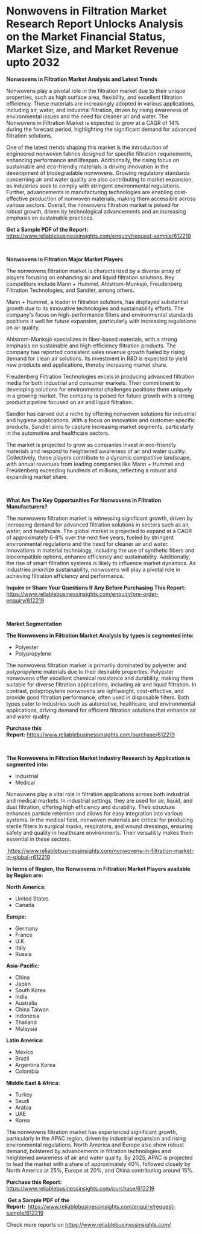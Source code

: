 <p><h1>Nonwovens in Filtration Market Research Report Unlocks Analysis on the Market Financial Status, Market Size, and Market Revenue upto 2032</h1></p><p><strong>Nonwovens in Filtration Market Analysis and Latest Trends</strong></p>
<p><p>Nonwovens play a pivotal role in the filtration market due to their unique properties, such as high surface area, flexibility, and excellent filtration efficiency. These materials are increasingly adopted in various applications, including air, water, and industrial filtration, driven by rising awareness of environmental issues and the need for cleaner air and water. The Nonwovens in Filtration Market is expected to grow at a CAGR of 14% during the forecast period, highlighting the significant demand for advanced filtration solutions.</p><p>One of the latest trends shaping this market is the introduction of engineered nonwoven fabrics designed for specific filtration requirements, enhancing performance and lifespan. Additionally, the rising focus on sustainable and eco-friendly materials is driving innovation in the development of biodegradable nonwovens. Growing regulatory standards concerning air and water quality are also contributing to market expansion, as industries seek to comply with stringent environmental regulations. Further, advancements in manufacturing technologies are enabling cost-effective production of nonwoven materials, making them accessible across various sectors. Overall, the nonwovens filtration market is poised for robust growth, driven by technological advancements and an increasing emphasis on sustainable practices.</p></p>
<p><strong>Get a Sample PDF of the Report:&nbsp;</strong> <a href="https://www.reliablebusinessinsights.com/enquiry/request-sample/612219?utm_campaign=3128&utm_medium=2&utm_source=Github&utm_content=ia&utm_term=23032025&utm_id=nonwovens-in-filtration">https://www.reliablebusinessinsights.com/enquiry/request-sample/612219</a></p>
<p>&nbsp;</p>
<p><strong>Nonwovens in Filtration Major Market Players</strong></p>
<p><p>The nonwovens filtration market is characterized by a diverse array of players focusing on enhancing air and liquid filtration solutions. Key competitors include Mann + Hummel, Ahlstrom-Munksjö, Freudenberg Filtration Technologies, and Sandler, among others. </p><p>Mann + Hummel, a leader in filtration solutions, has displayed substantial growth due to its innovative technologies and sustainability efforts. The company's focus on high-performance filters and environmental standards positions it well for future expansion, particularly with increasing regulations on air quality.</p><p>Ahlstrom-Munksjö specializes in fiber-based materials, with a strong emphasis on sustainable and high-efficiency filtration products. The company has reported consistent sales revenue growth fueled by rising demand for clean air solutions. Its investment in R&D is expected to yield new products and applications, thereby increasing market share.</p><p>Freudenberg Filtration Technologies excels in producing advanced filtration media for both industrial and consumer markets. Their commitment to developing solutions for environmental challenges positions them uniquely in a growing market. The company is poised for future growth with a strong product pipeline focused on air and liquid filtration.</p><p>Sandler has carved out a niche by offering nonwoven solutions for industrial and hygiene applications. With a focus on innovation and customer-specific products, Sandler aims to capture increasing market segments, particularly in the automotive and healthcare sectors.</p><p>The market is projected to grow as companies invest in eco-friendly materials and respond to heightened awareness of air and water quality. Collectively, these players contribute to a dynamic competitive landscape, with annual revenues from leading companies like Mann + Hummel and Freudenberg exceeding hundreds of millions, reflecting a robust and expanding market share.</p></p>
<p>&nbsp;</p>
<p><strong>What Are The Key Opportunities For Nonwovens in Filtration Manufacturers?</strong></p>
<p><p>The nonwovens filtration market is witnessing significant growth, driven by increasing demand for advanced filtration solutions in sectors such as air, water, and healthcare. The global market is projected to expand at a CAGR of approximately 6-8% over the next five years, fueled by stringent environmental regulations and the need for cleaner air and water. Innovations in material technology, including the use of synthetic fibers and biocompatible options, enhance efficiency and sustainability. Additionally, the rise of smart filtration systems is likely to influence market dynamics. As industries prioritize sustainability, nonwovens will play a pivotal role in achieving filtration efficiency and performance.</p></p>
<p><strong>Inquire or Share Your Questions If Any Before Purchasing This Report:</strong> <a href="https://www.reliablebusinessinsights.com/enquiry/pre-order-enquiry/612219?utm_campaign=3128&utm_medium=2&utm_source=Github&utm_content=ia&utm_term=23032025&utm_id=nonwovens-in-filtration">https://www.reliablebusinessinsights.com/enquiry/pre-order-enquiry/612219</a></p>
<p>&nbsp;</p>
<p><strong>Market Segmentation</strong></p>
<p><strong>The Nonwovens in Filtration Market Analysis by types is segmented into:</strong></p>
<p><ul><li>Polyester</li><li>Polypropylene</li></ul></p>
<p><p>The nonwovens filtration market is primarily dominated by polyester and polypropylene materials due to their desirable properties. Polyester nonwovens offer excellent chemical resistance and durability, making them suitable for diverse filtration applications, including air and liquid filtration. In contrast, polypropylene nonwovens are lightweight, cost-effective, and provide good filtration performance, often used in disposable filters. Both types cater to industries such as automotive, healthcare, and environmental applications, driving demand for efficient filtration solutions that enhance air and water quality.</p></p>
<p><strong>Purchase this Report:&nbsp;</strong><a href="https://www.reliablebusinessinsights.com/purchase/612219?utm_campaign=3128&utm_medium=2&utm_source=Github&utm_content=ia&utm_term=23032025&utm_id=nonwovens-in-filtration">https://www.reliablebusinessinsights.com/purchase/612219</a></p>
<p>&nbsp;</p>
<p><strong>The Nonwovens in Filtration Market Industry Research by Application is segmented into:</strong></p>
<p><ul><li>Industrial</li><li>Medical</li></ul></p>
<p><p>Nonwovens play a vital role in filtration applications across both industrial and medical markets. In industrial settings, they are used for air, liquid, and dust filtration, offering high efficiency and durability. Their structure enhances particle retention and allows for easy integration into various systems. In the medical field, nonwoven materials are critical for producing sterile filters in surgical masks, respirators, and wound dressings, ensuring safety and quality in healthcare environments. Their versatility makes them essential in these sectors.</p></p>
<p><a href="https://www.reliablebusinessinsights.com/nonwovens-in-filtration-market-in-global-r612219?utm_campaign=3128&utm_medium=2&utm_source=Github&utm_content=ia&utm_term=23032025&utm_id=nonwovens-in-filtration">&nbsp;https://www.reliablebusinessinsights.com/nonwovens-in-filtration-market-in-global-r612219</a></p>
<p><strong>In terms of Region, the Nonwovens in Filtration Market Players available by Region are:</strong></p>
<p>
    <p> <strong> North America: </strong>
        <ul>
            <li>United States</li>
            <li>Canada</li>
        </ul>
        </p> 
    <p> <strong> Europe: </strong>
        <ul>
            <li>Germany</li>
            <li>France</li>
            <li>U.K.</li>
            <li>Italy</li>
            <li>Russia</li>
        </ul>
        </p> 
    <p> <strong> Asia-Pacific: </strong>
        <ul>
            <li>China</li>
            <li>Japan</li>
            <li>South Korea</li>
            <li>India</li>
            <li>Australia</li>
            <li>China Taiwan</li>
            <li>Indonesia</li>
            <li>Thailand</li>
            <li>Malaysia</li>
        </ul>
        </p> 
    <p> <strong> Latin America: </strong>
        <ul>
            <li>Mexico</li>
            <li>Brazil</li>
            <li>Argentina Korea</li>
            <li>Colombia</li>
        </ul>
        </p> 
    <p> <strong> Middle East & Africa: </strong>
        <ul>
            <li>Turkey</li>
            <li>Saudi</li>
            <li>Arabia</li>
            <li>UAE</li>
            <li>Korea</li>
        </ul>
    </p>
    </p>
<p><p>The nonwovens filtration market has experienced significant growth, particularly in the APAC region, driven by industrial expansion and rising environmental regulations. North America and Europe also show robust demand, bolstered by advancements in filtration technologies and heightened awareness of air and water quality. By 2025, APAC is projected to lead the market with a share of approximately 40%, followed closely by North America at 25%, Europe at 20%, and China contributing around 15%.</p></p>
<p><strong>Purchase this Report: </strong><a href="https://www.reliablebusinessinsights.com/purchase/612219?utm_campaign=3128&utm_medium=2&utm_source=Github&utm_content=ia&utm_term=23032025&utm_id=nonwovens-in-filtration">https://www.reliablebusinessinsights.com/purchase/612219</a></p>
<p>&nbsp;<strong>Get a Sample PDF of the Report:&nbsp;&nbsp;</strong><a href="https://www.reliablebusinessinsights.com/enquiry/request-sample/612219?utm_campaign=3128&utm_medium=2&utm_source=Github&utm_content=ia&utm_term=23032025&utm_id=nonwovens-in-filtration">https://www.reliablebusinessinsights.com/enquiry/request-sample/612219</a></p>
<p><strong></strong></p>
<p>Check more reports on <a href="https://www.reliablebusinessinsights.com/?utm_campaign=3128&utm_medium=2&utm_source=Github&utm_content=ia&utm_term=23032025&utm_id=nonwovens-in-filtration">https://www.reliablebusinessinsights.com/</a></p>